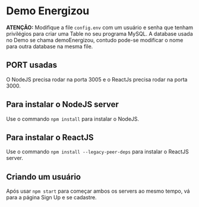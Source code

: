 # Demo Energizou

**ATENÇÃO:** Modifique a file ```config.env``` com um usuário e senha que tenham privilégios para criar uma Table no seu programa MySQL. A database usada no Demo se chama demoEnergizou, 
contudo pode-se modificar o nome para outra database na mesma file.

## PORT usadas

O NodeJS precisa rodar na porta 3005 e o ReactJs precisa rodar na porta 3000.

## Para instalar o NodeJS server

Use o commando ```npm install``` para instalar o NodeJS. 

## Para instalar o ReactJS 

Use o commando ```npm install --legacy-peer-deps``` para instalar o ReactJS server.

## Criando um usuário

Após usar ```npm start``` para começar ambos os servers ao mesmo tempo, vá para a página Sign Up e se cadastre.


